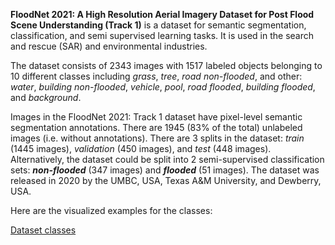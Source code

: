 **FloodNet 2021: A High Resolution Aerial Imagery Dataset for Post Flood Scene Understanding (Track 1)** is a dataset for semantic segmentation, classification, and semi supervised learning tasks. It is used in the search and rescue (SAR) and environmental industries. 

The dataset consists of 2343 images with 1517 labeled objects belonging to 10 different classes including *grass*, *tree*, *road non-flooded*, and other: *water*, *building non-flooded*, *vehicle*, *pool*, *road flooded*, *building flooded*, and *background*.

Images in the FloodNet 2021: Track 1 dataset have pixel-level semantic segmentation annotations. There are 1945 (83% of the total) unlabeled images (i.e. without annotations). There are 3 splits in the dataset: *train* (1445 images), *validation* (450 images), and *test* (448 images). Alternatively, the dataset could be split into 2 semi-supervised classification sets: ***non-flooded*** (347 images) and ***flooded*** (51 images). The dataset was released in 2020 by the UMBC, USA, Texas A&M University, and Dewberry, USA.

Here are the visualized examples for the classes:

[Dataset classes](https://github.com/dataset-ninja/floodnet/raw/main/visualizations/classes_preview.webm)
